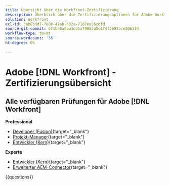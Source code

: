 ```yaml
---
title: Übersicht über die Workfront-Zertifizierung
description: Überblick über die Zertifizierungsoptionen für Adobe Workfront
solution: Workfront
exl-id: 3ab8bdd7-768e-42ab-802a-7107ea56cdfd
source-git-commit: df1be8a0aa3d31a79083a5c174f5692ace506524
workflow-type: tm+mt
source-wordcount: '36'
ht-degree: 0%

---
```


# Adobe [!DNL Workfront] - Zertifizierungsübersicht

## Alle verfügbaren Prüfungen für Adobe [!DNL Workfront]

**Professional**

* [Developer (Fusion)](https://certification.adobe.com/certification/fusion-developer-professional){target="_blank"} <!--AD0-E902-->
* [Projekt-Manager](https://certification.adobe.com/certification/project-manager-professional){target="_blank"} <!--AD0-E903-->
* [Entwickler (Kern)](https://certification.adobe.com/certification/core-developer-professional){target="_blank"} <!--AD0-E908-->

**Experte**

* [Entwickler (Kern)](https://certification.adobe.com/certification/core-developer-expert){target="_blank"} <!--AD0-E907-->
* [Erweiterter AEM-Connector](https://certification.adobe.com/certification/experience-manager-enhanced-connector-expert){target="_blank"} <!--AD0-E906-->

{{questions}}

